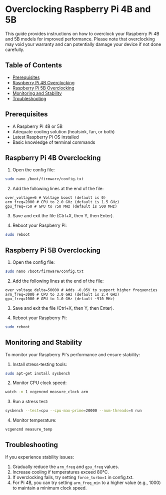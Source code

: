 # Overclocking Raspberry Pi 4B and 5B

This guide provides instructions on how to overclock your Raspberry Pi 4B and 5B models for improved performance. Please note that overclocking may void your warranty and can potentially damage your device if not done carefully.

## Table of Contents

- [Prerequisites](#prerequisites)
- [Raspberry Pi 4B Overclocking](#raspberry-pi-4b-overclocking)
- [Raspberry Pi 5B Overclocking](#raspberry-pi-5b-overclocking)
- [Monitoring and Stability](#monitoring-and-stability)
- [Troubleshooting](#troubleshooting)

## Prerequisites

- A Raspberry Pi 4B or 5B
- Adequate cooling solution (heatsink, fan, or both)
- Latest Raspberry Pi OS installed
- Basic knowledge of terminal commands

## Raspberry Pi 4B Overclocking

1. Open the config file:

```bash
sudo nano /boot/firmware/config.txt
```

2. Add the following lines at the end of the file:

```
over_voltage=6 # Voltage boost (default is 0)
arm_freq=2000 # CPU to 2.0 GHz (default is 1.5 GHz)
gpu_freq=750 # GPU to 750 MHz (default is 500 MHz)
```

3. Save and exit the file (Ctrl+X, then Y, then Enter).

4. Reboot your Raspberry Pi:

```bash
sudo reboot
```

## Raspberry Pi 5B Overclocking

1. Open the config file:

```bash
sudo nano /boot/firmware/config.txt
```

2. Add the following lines at the end of the file:

```
over_voltage_delta=50000 # Adds ~0.05V to support higher frequencies
arm_freq=3000 # CPU to 3.0 GHz (default is 2.4 GHz)
gpu_freq=1000 # GPU to 1.0 GHz (default ~910 MHz)
```

3. Save and exit the file (Ctrl+X, then Y, then Enter).

4. Reboot your Raspberry Pi:

```bash
sudo reboot
```

## Monitoring and Stability

To monitor your Raspberry Pi's performance and ensure stability:

1. Install stress-testing tools:

```bash
sudo apt-get install sysbench
```

2. Monitor CPU clock speed:

```bash
watch -n 1 vcgencmd measure_clock arm
```

3. Run a stress test:

```bash
sysbench --test=cpu --cpu-max-prime=20000 --num-threads=4 run
```

4. Monitor temperature:

```bash
vcgencmd measure_temp
```

## Troubleshooting

If you experience stability issues:

1. Gradually reduce the `arm_freq` and `gpu_freq` values.
2. Increase cooling if temperatures exceed 80°C.
3. If overclocking fails, try setting `force_turbo=1` in config.txt.
4. For Pi 4B, you can try setting `arm_freq_min` to a higher value (e.g., 1000) to maintain a minimum clock speed.
